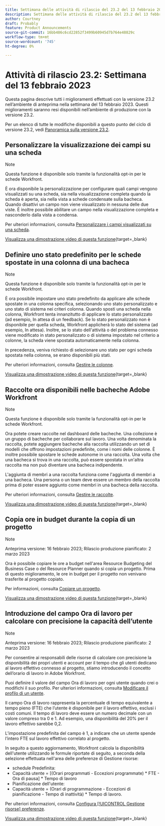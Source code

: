 ```yaml
---
title: Settimana delle attività di rilascio del 23.2 del 13 febbraio 2023
description: Settimana delle attività di rilascio del 23.2 del 13 febbraio 2023
author: Courtney
draft: Probably
feature: Product Announcements
source-git-commit: 16bb486c6cd22852f3499b60945d7b764e48829c
workflow-type: tm+mt
source-wordcount: '745'
ht-degree: 0%

---
```


# Attività di rilascio 23.2: Settimana del 13 febbraio 2023

Questa pagina descrive tutti i miglioramenti effettuati con la versione 23.2 nell’ambiente di anteprima nella settimana del 13 febbraio 2023. Questi miglioramenti saranno resi disponibili nell’ambiente di produzione con la versione 23.2.

Per un elenco di tutte le modifiche disponibili a questo punto del ciclo di versione 23.2, vedi [Panoramica sulla versione 23.2](/help/quicksilver/product-announcements/product-releases/23.2-release-activity/23-2-release-overview.md).

## Personalizzare la visualizzazione dei campi su una scheda

>[!NOTE]
>
>Questa funzione è disponibile solo tramite la funzionalità opt-in per le schede Workfront.


È ora disponibile la personalizzazione per configurare quali campi vengono visualizzati su una scheda, sia nella visualizzazione completa quando la scheda è aperta, sia nella vista a schede condensate sulla bacheca. Quando disattivi un campo non viene visualizzato in nessuna delle due viste. È inoltre possibile abilitare un campo nella visualizzazione completa e nasconderlo dalla vista a condensa.

Per ulteriori informazioni, consulta [Personalizzare i campi visualizzati su una scheda](/help/quicksilver/agile/get-started-with-boards/customize-fields-on-card.md).

[Visualizza una dimostrazione video di questa funzione](https://video.tv.adobe.com/v/3415710/){target=_blank}

## Definire uno stato predefinito per le schede spostate in una colonna di una bacheca

>[!NOTE]
>
>Questa funzione è disponibile solo tramite la funzionalità opt-in per le schede Workfront.

È ora possibile impostare uno stato predefinito da applicare alle schede spostate in una colonna specifica, selezionando uno stato personalizzato e uno stato di sistema nei criteri colonna. Quando sposti una scheda nella colonna, Workfront tenta innanzitutto di applicare lo stato personalizzato (ad esempio, In attesa di un feedback). Se lo stato personalizzato non è disponibile per quella scheda, Workfront applicherà lo stato del sistema (ad esempio, In attesa). Inoltre, se lo stato dell&#39;attività o del problema connesso viene modificato in stato personalizzato o di sistema impostato nel criterio a colonne, la scheda viene spostata automaticamente nella colonna.

In precedenza, veniva richiesto di selezionare uno stato per ogni scheda spostata nella colonna, se erano disponibili più stati.

Per ulteriori informazioni, consulta [Gestire le colonne](/help/quicksilver/agile/get-started-with-boards/manage-board-columns.md).

[Visualizza una dimostrazione video di questa funzione](https://video.tv.adobe.com/v/3415711/){target=_blank}

## Raccolte ora disponibili nelle bacheche Adobe Workfront

>[!NOTE]
>
>Questa funzione è disponibile solo tramite la funzionalità opt-in per le schede Workfront.

Ora potete creare raccolte nel dashboard delle bacheche. Una collezione è un gruppo di bacheche per collaborare sul lavoro. Una volta denominata la raccolta, potete aggiungere bacheche alla raccolta utilizzando un set di modelli che offrono impostazioni predefinite, come i nomi delle colonne. È inoltre possibile spostare le schede autonome in una raccolta. Una volta che una bacheca si trova in una raccolta, può essere spostata in un&#39;altra raccolta ma non può diventare una bacheca indipendente.

L&#39;aggiunta di membri a una raccolta funziona come l&#39;aggiunta di membri a una bacheca. Una persona o un team deve essere un membro della raccolta prima di poter essere aggiunto come membri in una bacheca della raccolta.

Per ulteriori informazioni, consulta [Gestire le raccolte](/help/quicksilver/agile/use-boards-agile-planning-tools/manage-collections.md).

[Visualizza una dimostrazione video di questa funzione](https://video.tv.adobe.com/v/3415609/){target=_blank}

## Copia ore in budget durante la copia di un progetto

>[!NOTE]
>
>Anteprima versione: 16 febbraio 2023; Rilascio produzione pianificato: 2 marzo 2023

Ora è possibile copiare le ore a budget nell&#39;area Resource Budgeting del Business Case o del Resource Planner quando si copia un progetto. Prima di questo miglioramento, le ore in budget per il progetto non venivano trasferite al progetto copiato.

Per informazioni, consulta [Copiare un progetto](/help/quicksilver/manage-work/projects/manage-projects/copy-project.md).

[Visualizza una dimostrazione video di questa funzione](https://video.tv.adobe.com/v/3415607/){target=_blank}

## Introduzione del campo Ora di lavoro per calcolare con precisione la capacità dell’utente

>[!NOTE]
>
>Anteprima versione: 16 febbraio 2023; Rilascio produzione pianificato: 2 marzo 2023

Per consentire ai responsabili delle risorse di calcolare con precisione la disponibilità dei propri utenti e account per il tempo che gli utenti dedicano al lavoro effettivo connesso al progetto, stiamo introducendo il concetto dell’orario di lavoro in Adobe Workfront.

Puoi definire il valore del campo Ora di lavoro per ogni utente quando crei o modifichi il suo profilo. Per ulteriori informazioni, consulta [Modificare il profilo di un utente](/help/quicksilver/administration-and-setup/add-users/create-and-manage-users/edit-a-users-profile.md).

Il campo Ora di lavoro rappresenta la percentuale di tempo equivalente a tempo pieno (FTE) che l’utente è disponibile per il lavoro effettivo, esclusi i costi comuni. Il tempo di lavoro deve essere un numero decimale con un valore compreso tra 0 e 1. Ad esempio, una disponibilità del 20% per il lavoro effettivo sarebbe 0,2.

L’impostazione predefinita del campo è 1, a indicare che un utente spende l’intero FTE sul lavoro effettivo correlato al progetto.

In seguito a questo aggiornamento, Workfront calcola la disponibilità dell&#39;utente utilizzando le formule riportate di seguito, a seconda della selezione effettuata nell&#39;area delle preferenze di Gestione risorse:

* schedule Predefinita:
* Capacità utente = [(Orari programmati - Eccezioni programmate) * FTE - Ora di pausa] * Tempo di lavoro
* Pianificazione dell&#39;utente:
* Capacità utente = (Orari di programmazione - Eccezioni di pianificazione - Tempo di inattività) * Tempo di lavoro.

Per ulteriori informazioni, consulta [Configura [!UICONTROL Gestione risorse] preferenze](/help/quicksilver/administration-and-setup/set-up-workfront/configure-system-defaults/configure-resource-mgmt-preferences.md).

[Visualizza una dimostrazione video di questa funzione](https://video.tv.adobe.com/v/3415608/){target=_blank}